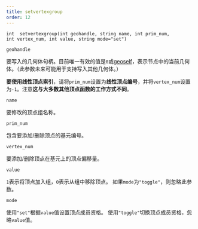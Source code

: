 ```yaml
---
title: setvertexgroup
order: 12
---
```

`int  setvertexgroup(int geohandle, string name, int prim_num, int vertex_num, int value, string mode="set")`

`geohandle`

要写入的几何体句柄。目前唯一有效的值是`0`或[geoself](geoself.html "返回当前节点的几何体句柄")，表示节点中的当前几何体。（此参数未来可能用于支持写入其他几何体。）

**要使用线性顶点索引**，请将`prim_num`设置为**线性顶点编号**，并将`vertex_num`设置为`-1`。注意**这与大多数其他顶点函数的工作方式不同**。

`name`

要修改的顶点组名称。

`prim_num`

包含要添加/删除顶点的基元编号。

`vertex_num`

要添加/删除顶点在基元上的顶点偏移量。

`value`

`1`表示将顶点加入组，`0`表示从组中移除顶点。
如果`mode`为`"toggle"`，则忽略此参数。

`mode`

使用`"set"`根据`value`值设置顶点成员资格。
使用`"toggle"`切换顶点成员资格，忽略`value`值。